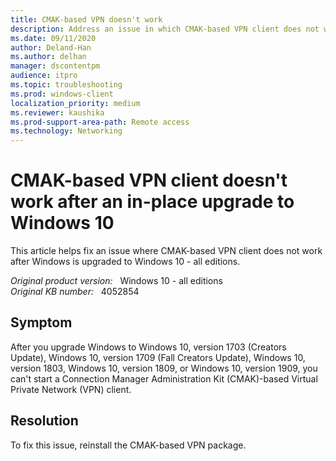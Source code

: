 ```yaml
---
title: CMAK-based VPN doesn't work
description: Address an issue in which CMAK-based VPN client does not work after Windows is upgraded to Windows 10, version 1709 or Windows 10, version 1803.
ms.date: 09/11/2020
author: Deland-Han 
ms.author: delhan
manager: dscontentpm
audience: itpro
ms.topic: troubleshooting
ms.prod: windows-client
localization_priority: medium
ms.reviewer: kaushika
ms.prod-support-area-path: Remote access
ms.technology: Networking
---
```

# CMAK-based VPN client doesn't work after an in-place upgrade to Windows 10

This article helps fix an issue where CMAK-based VPN client does not work after Windows is upgraded to Windows 10 - all editions.

_Original product version:_ &nbsp; Windows 10 - all editions  
_Original KB number:_ &nbsp; 4052854

## Symptom

After you upgrade Windows to Windows 10, version 1703 (Creators Update), Windows 10, version 1709 (Fall Creators Update), Windows 10, version 1803, Windows 10, version 1809, or Windows 10, version 1909, you can't start a Connection Manager Administration Kit (CMAK)-based Virtual Private Network (VPN) client.

## Resolution

To fix this issue, reinstall the CMAK-based VPN package.
